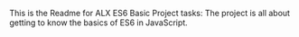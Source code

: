 This is the Readme for ALX ES6 Basic Project tasks: The project is all about getting to know the basics of ES6 in JavaScript.
